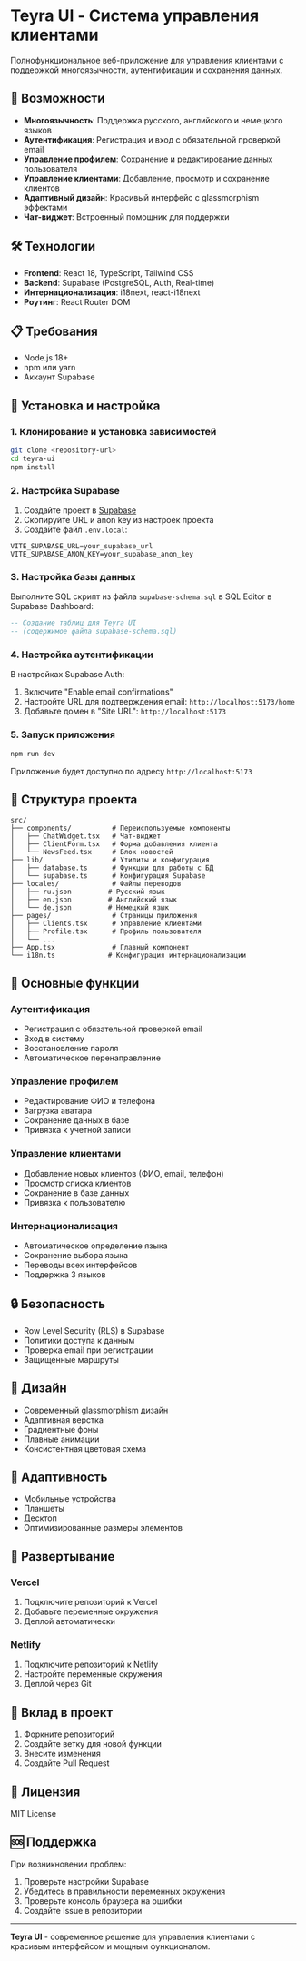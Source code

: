 # Teyra UI - Система управления клиентами

Полнофункциональное веб-приложение для управления клиентами с поддержкой многоязычности, аутентификации и сохранения данных.

## 🚀 Возможности

- **Многоязычность**: Поддержка русского, английского и немецкого языков
- **Аутентификация**: Регистрация и вход с обязательной проверкой email
- **Управление профилем**: Сохранение и редактирование данных пользователя
- **Управление клиентами**: Добавление, просмотр и сохранение клиентов
- **Адаптивный дизайн**: Красивый интерфейс с glassmorphism эффектами
- **Чат-виджет**: Встроенный помощник для поддержки

## 🛠 Технологии

- **Frontend**: React 18, TypeScript, Tailwind CSS
- **Backend**: Supabase (PostgreSQL, Auth, Real-time)
- **Интернационализация**: i18next, react-i18next
- **Роутинг**: React Router DOM

## 📋 Требования

- Node.js 18+
- npm или yarn
- Аккаунт Supabase

## 🔧 Установка и настройка

### 1. Клонирование и установка зависимостей

```bash
git clone <repository-url>
cd teyra-ui
npm install
```

### 2. Настройка Supabase

1. Создайте проект в [Supabase](https://supabase.com)
2. Скопируйте URL и anon key из настроек проекта
3. Создайте файл `.env.local`:

```env
VITE_SUPABASE_URL=your_supabase_url
VITE_SUPABASE_ANON_KEY=your_supabase_anon_key
```

### 3. Настройка базы данных

Выполните SQL скрипт из файла `supabase-schema.sql` в SQL Editor в Supabase Dashboard:

```sql
-- Создание таблиц для Teyra UI
-- (содержимое файла supabase-schema.sql)
```

### 4. Настройка аутентификации

В настройках Supabase Auth:
1. Включите "Enable email confirmations"
2. Настройте URL для подтверждения email: `http://localhost:5173/home`
3. Добавьте домен в "Site URL": `http://localhost:5173`

### 5. Запуск приложения

```bash
npm run dev
```

Приложение будет доступно по адресу `http://localhost:5173`

## 📁 Структура проекта

```
src/
├── components/          # Переиспользуемые компоненты
│   ├── ChatWidget.tsx   # Чат-виджет
│   ├── ClientForm.tsx   # Форма добавления клиента
│   └── NewsFeed.tsx     # Блок новостей
├── lib/                 # Утилиты и конфигурация
│   ├── database.ts      # Функции для работы с БД
│   └── supabase.ts      # Конфигурация Supabase
├── locales/             # Файлы переводов
│   ├── ru.json         # Русский язык
│   ├── en.json         # Английский язык
│   └── de.json         # Немецкий язык
├── pages/               # Страницы приложения
│   ├── Clients.tsx      # Управление клиентами
│   ├── Profile.tsx      # Профиль пользователя
│   └── ...
├── App.tsx              # Главный компонент
└── i18n.ts             # Конфигурация интернационализации
```

## 🎯 Основные функции

### Аутентификация
- Регистрация с обязательной проверкой email
- Вход в систему
- Восстановление пароля
- Автоматическое перенаправление

### Управление профилем
- Редактирование ФИО и телефона
- Загрузка аватара
- Сохранение данных в базе
- Привязка к учетной записи

### Управление клиентами
- Добавление новых клиентов (ФИО, email, телефон)
- Просмотр списка клиентов
- Сохранение в базе данных
- Привязка к пользователю

### Интернационализация
- Автоматическое определение языка
- Сохранение выбора языка
- Переводы всех интерфейсов
- Поддержка 3 языков

## 🔒 Безопасность

- Row Level Security (RLS) в Supabase
- Политики доступа к данным
- Проверка email при регистрации
- Защищенные маршруты

## 🎨 Дизайн

- Современный glassmorphism дизайн
- Адаптивная верстка
- Градиентные фоны
- Плавные анимации
- Консистентная цветовая схема

## 📱 Адаптивность

- Мобильные устройства
- Планшеты
- Десктоп
- Оптимизированные размеры элементов

## 🚀 Развертывание

### Vercel
1. Подключите репозиторий к Vercel
2. Добавьте переменные окружения
3. Деплой автоматически

### Netlify
1. Подключите репозиторий к Netlify
2. Настройте переменные окружения
3. Деплой через Git

## 🤝 Вклад в проект

1. Форкните репозиторий
2. Создайте ветку для новой функции
3. Внесите изменения
4. Создайте Pull Request

## 📄 Лицензия

MIT License

## 🆘 Поддержка

При возникновении проблем:
1. Проверьте настройки Supabase
2. Убедитесь в правильности переменных окружения
3. Проверьте консоль браузера на ошибки
4. Создайте Issue в репозитории

---

**Teyra UI** - современное решение для управления клиентами с красивым интерфейсом и мощным функционалом.